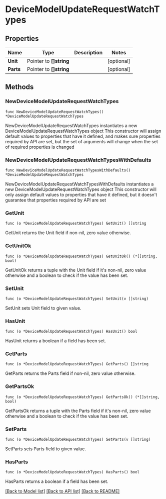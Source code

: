 # DeviceModelUpdateRequestWatchTypes

## Properties

Name | Type | Description | Notes
------------ | ------------- | ------------- | -------------
**Unit** | Pointer to **[]string** |  | [optional] 
**Parts** | Pointer to **[]string** |  | [optional] 

## Methods

### NewDeviceModelUpdateRequestWatchTypes

`func NewDeviceModelUpdateRequestWatchTypes() *DeviceModelUpdateRequestWatchTypes`

NewDeviceModelUpdateRequestWatchTypes instantiates a new DeviceModelUpdateRequestWatchTypes object
This constructor will assign default values to properties that have it defined,
and makes sure properties required by API are set, but the set of arguments
will change when the set of required properties is changed

### NewDeviceModelUpdateRequestWatchTypesWithDefaults

`func NewDeviceModelUpdateRequestWatchTypesWithDefaults() *DeviceModelUpdateRequestWatchTypes`

NewDeviceModelUpdateRequestWatchTypesWithDefaults instantiates a new DeviceModelUpdateRequestWatchTypes object
This constructor will only assign default values to properties that have it defined,
but it doesn't guarantee that properties required by API are set

### GetUnit

`func (o *DeviceModelUpdateRequestWatchTypes) GetUnit() []string`

GetUnit returns the Unit field if non-nil, zero value otherwise.

### GetUnitOk

`func (o *DeviceModelUpdateRequestWatchTypes) GetUnitOk() (*[]string, bool)`

GetUnitOk returns a tuple with the Unit field if it's non-nil, zero value otherwise
and a boolean to check if the value has been set.

### SetUnit

`func (o *DeviceModelUpdateRequestWatchTypes) SetUnit(v []string)`

SetUnit sets Unit field to given value.

### HasUnit

`func (o *DeviceModelUpdateRequestWatchTypes) HasUnit() bool`

HasUnit returns a boolean if a field has been set.

### GetParts

`func (o *DeviceModelUpdateRequestWatchTypes) GetParts() []string`

GetParts returns the Parts field if non-nil, zero value otherwise.

### GetPartsOk

`func (o *DeviceModelUpdateRequestWatchTypes) GetPartsOk() (*[]string, bool)`

GetPartsOk returns a tuple with the Parts field if it's non-nil, zero value otherwise
and a boolean to check if the value has been set.

### SetParts

`func (o *DeviceModelUpdateRequestWatchTypes) SetParts(v []string)`

SetParts sets Parts field to given value.

### HasParts

`func (o *DeviceModelUpdateRequestWatchTypes) HasParts() bool`

HasParts returns a boolean if a field has been set.


[[Back to Model list]](../README.md#documentation-for-models) [[Back to API list]](../README.md#documentation-for-api-endpoints) [[Back to README]](../README.md)


